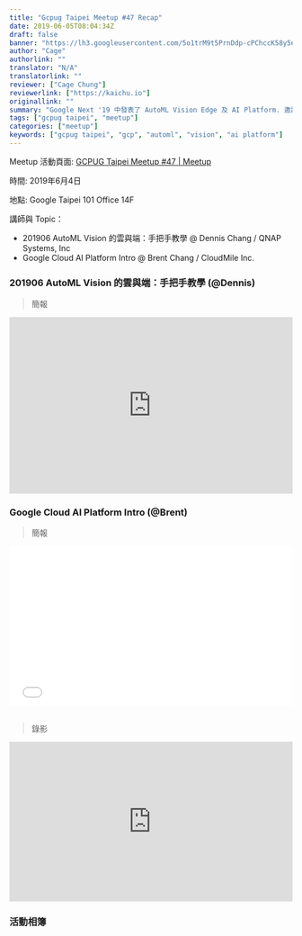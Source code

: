 ```yaml
---
title: "Gcpug Taipei Meetup #47 Recap"
date: 2019-06-05T08:04:34Z
draft: false
banner: "https://lh3.googleusercontent.com/5o1trM9t5PrnDdp-cPChccK58y5ezWQM8HCxnbGLlZ1At-QXBxlzMVEjelpBsdhAQgn_eXmxalkG5Km_GrRuloxJ7Sm56tl2VDBoEWvk4Dy5c6WUQKC3_bdN5BOPh5brlzqCOwSPNntybMRp-tVexsfa4RoQJvoLfpZAeC4bFX5K3ID7jtxrQFYn5wJy3-JpL-fai0ayDXNSaMYwe3BYLGzrtPTSLbdJh5GyM6EwQ6pLYDUDNYbtg3I60R_NW60_EckdRl7mVx3-mv60mPC95SYWgtbDOPAbk-NqD6Qut7n_AkwLbaTzzZGSlG1W3dUqMoSnFhegPgepOb_zAPYtyzlGzbqu-z2SKtoH9fenCcAUYL6hieWjVIb2qAMyzpg9Tq7F2TmMvCyuOvi1tI9tGHLWY3ncuGZ3LFVSQfMd_lSYZt3d8Ddk5b9MW7e6NlkM9GzoSO4NvRknKZWLsVpjFzt-Gc6U6EXAEIc6DA-bzl9Oan8fO8UNW_DvpGPkxinx3kA0lgXA2XkQJsITEpzPrE7Pk6BCMGcnF4EnINorVpVmKW29Br9V0pSTp-aDLKPUEPE4smgYRz1VPjf9ULqz1Q6WotWw2mfZY4G2w232NEDyDdrZmKE4QtqfIyco7mn7CX_FWfKVJ2dQ1AdhY5TaDLr5fYuXJfabtIPcvVyCFjs0B9qB_xgPE4fZfzKTfPJy2rlDfImqe2NpeCCJq0c-nobaHw=w1000-no-tmp.jpg"
author: "Cage"
authorlink: ""
translator: "N/A"
translatorlink: ""
reviewer: ["Cage Chung"]
reviewerlink: ["https://kaichu.io"]
originallink: ""
summary: "Google Next '19 中發表了 AutoML Vision Edge 及 AI Platform. 邀請到 Dennis 來分享 AutoML Vision Edge 試用的過程，包括使用 AutoML Vision 進行訓練的步驟，以及將訓練好的模型部署到一般的裝置及 TPU 上試著推論 (inference) 看看。Brent 來分享 Google Cloud AI Platform 初探，基於 Machine learning workflow 中 AI platform 上對應可以使用的 GCP 服務及策略"
tags: ["gcpug taipei", "meetup"]
categories: ["meetup"]
keywords: ["gcpug taipei", "gcp", "automl", "vision", "ai platform"]
---
```


Meetup 活動頁面: [GCPUG Taipei Meetup #47 | Meetup](https://www.meetup.com/GCPUG-Taipei/events/261729813/)

時間: 2019年6月4日

地點: Google Taipei 101 Office 14F

講師與 Topic：

- 201906 AutoML Vision 的雲與端：手把手教學 @ Dennis Chang / QNAP Systems, Inc
- Google Cloud AI Platform Intro @ Brent Chang / CloudMile Inc.


### 201906 AutoML Vision 的雲與端：手把手教學 (@Dennis)

> 簡報

<div style="left: 0; width: 100%; height: 0; position: relative; padding-bottom: 56.25%; padding-top: 30px;"><iframe src="https://docs.google.com/presentation/d/19bV2XgcnrpaTVW0Oe7P5SNhPzckWxUyIjQhfUebkLak/preview?usp=embed_googleplus" style="border: 0; top: 0; left: 0; width: 100%; height: 100%; position: absolute;" allowfullscreen scrolling="no" allow="autoplay; encrypted-media"></iframe></div>

### Google Cloud AI Platform Intro (@Brent)

> 簡報

<div style="left: 0; width: 100%; height: 0; position: relative; padding-bottom: 56.1972%;"><iframe src="//speakerdeck.com/player/e1081402882c4fc5b5374fdb1f643fc0" style="border: 0; top: 0; left: 0; width: 100%; height: 100%; position: absolute;" allowfullscreen scrolling="no" allow="autoplay; encrypted-media"></iframe></div>

</br>

> 錄影

<div style="left: 0; width: 100%; height: 0; position: relative; padding-bottom: 56.25%;"><iframe src="https://www.youtube.com/embed/VfZQL6xI7VI?rel=0" style="border: 0; top: 0; left: 0; width: 100%; height: 100%; position: absolute;" allowfullscreen scrolling="no" allow="autoplay; encrypted-media"></iframe></div>

### 活動相簿
<script src="https://cdn.jsdelivr.net/npm/publicalbum@latest/dist/pa-embed-player.min.js" async></script>
<div class="pa-embed-player" style="width:100%; height:480px; display:none;"
  data-link="https://photos.app.goo.gl/T6FLTZswrbtgmmzH7"
  data-title="GCPUG Taipei Meetup #47"
  data-description="49 new photos added to shared album">
  <img data-src="https://lh3.googleusercontent.com/a4VMgav28yGpnX7tXzYqF7cF3wT15hzyYxrZnU2pri7zowWn00-8sTPj86kgDyuFUaSONUqUf_RYEddmsvBNV0HafCpQ6snJaOqSATwdkQ9Sov7k8k7NZxX0W_tT-Kvsx29IVr0vMg=w1920-h1080" src="" alt="" />
  <img data-src="https://lh3.googleusercontent.com/7g7XEEFElayM0nz7QfyJwrwxyRUlxRM-r8ar-JYAGMmyR9woY-wm75oLYOubGRYnNfr7P_OKB_uM5jwaJNLEegsu5hFAF2Ym7vpZvrX0S92Vz0L9fCm-JlpVizaY821EkC-oHPOphg=w1920-h1080" src="" alt="" />
  <img data-src="https://lh3.googleusercontent.com/aQd-Kd4Fn1XfLOQg44FEKcDLVrj1J24l0k24BXdOvr_6KfjWDderN3NBoYCjFSPFs4ayYX_eBf9ZBRYzszrE6XBM5sBO7YNgZ0TpeYc-RUlw7qnJUMbgRHxbOjHEG_awicw5T9ngNw=w1920-h1080" src="" alt="" />
  <img data-src="https://lh3.googleusercontent.com/8FvOS_B4D0w9upaAuWb1gAxyICvIW7JYe42UrvFmxFsA53410gThZLkjgkTAzsnEbIxZ-_SpYa8G2XKWYyQuhHAB8TJC3fJPu4VChPsiaiDbeVK9TWdNEw9dd_d95PlxHaQ_k0ryZQ=w1920-h1080" src="" alt="" />
  <img data-src="https://lh3.googleusercontent.com/tXCg26zg3uvn2dJHG3aruEpVxGLMZKiVJxmcoOn7fWAEVJrACtH46m_V7jZlEswPqK4iRy9D0-adKnuaj9bSRX_sUvy9jU71uxCt6bbqHVNf9ALVXTM5NMTz4EksMHFTeQnPCkSc-yo=w1920-h1080" src="" alt="" />
  <img data-src="https://lh3.googleusercontent.com/1HIVrsTIkxX3FD1UaTfv9oQt3M-52DcAYswRQAYYSNcJ0F4QE2mt_6QWwFxb1kIOyNtBugI9XQNw1Uv6GEKGAVBe-v5lZPfrrbsfvHpE7YfKbADfHl-E9QpJYHc7CNQXFRMgGxtQgw=w1920-h1080" src="" alt="" />
  <img data-src="https://lh3.googleusercontent.com/bMlgZavJ4N1_SIol0v40Z7tVPD7qWkVKI-sGK9OvpPjZsE99sMV9y1rl1Ne6f4CSKM3kD13K7Ssc_Z9WjTVFy8hSFlliVwaZAOzBWUXOGZS9XZrIa2jRsmyVPksmMaypMwwmJPfbQQ=w1920-h1080" src="" alt="" />
  <img data-src="https://lh3.googleusercontent.com/-HhPJNOfKkj6GNJQyL1hrmgbV8MJxAy3D3vLf7B5sgpf7LnCSK_QTNW_rl077f1vJJMBgKv-fV6TET80F13EgTvqZ_pqvknY2u5Ktr1zHY54nsA7nczhrVkkU4q0fOXSYfLMzff0-9w=w1920-h1080" src="" alt="" />
  <img data-src="https://lh3.googleusercontent.com/OINGwzzcz8HoX8vBvcfZ6zNKjh6-j9YsYjpubi2j6vcxKyHyQN0fpUDjANMs_uVRYAysvA1YBE_WZAgD1iBVuihVB4AQdFhCudkX_HkEqov7t3NE42GLKrmr-g_H_acRYCNGfEsE2sA=w1920-h1080" src="" alt="" />
  <img data-src="https://lh3.googleusercontent.com/KG_-nkjDYYwVDT0PGJpuQXNYD2g7AjZLpcErw627RxM6vZMCBLG9GYgY0zcGdmoRmUG_imYX6hFxT2t2bHH_fU81152pEFCgtfSJKv8S33qqODF9GdcX9xtC5kYTc6P3BQ9uE8QMyVI=w1920-h1080" src="" alt="" />
  <img data-src="https://lh3.googleusercontent.com/CeoZq8jrkda7LHm4BIcVAaFk5aPBjl3yhrrgosRuXkBjlDeJabggCYaSkenH7rhTU6cNg9z5qXOj5_MfFr7IUmRso1UIqMtCwYkGSh4LveUvEKWVixSmiu7W0RsYNmPuy57hMs0wo84=w1920-h1080" src="" alt="" />
  <img data-src="https://lh3.googleusercontent.com/IIcDMz_EVlspy7pvuLXT11ZEFibzHR76kRv8oqS7so6QGd5vjEUauV6IGpQqIZrXhE8JZ6MEdfzsK-fIBEZUgo8VJf8I0wuXZItDEuk4PIXircU--jH8Tx2nps_jytMlrkS54lHaesQ=w1920-h1080" src="" alt="" />
  <img data-src="https://lh3.googleusercontent.com/pV5xKAC0Rb0fDipcHGKGcJOzyJUuweHq32pJsKPRVUvEbjNlcGdZn63CpyZ773YR3vCYEEFGanQw2onc_zC79pUKQmq_XvH-5wBCuEpmlD2-7txXGbApns1ISbqdr5AajGjPS3ViJug=w1920-h1080" src="" alt="" />
  <img data-src="https://lh3.googleusercontent.com/F1EmceTPL5lutFfQdIF589KiBeS0wjS-IgjKZ9jVpdc-l97Z-b75Fwcul2X9wxIWyr-3rrD1tUyqBMcZJTDE7ci6ttoAYBwtuBEFJQL2vxqjlcS28mEXm_yki78FoZyPi2HEucVTGKo=w1920-h1080" src="" alt="" />
  <img data-src="https://lh3.googleusercontent.com/sE-fflCVOlhDpsI7nEoU-lnpj-oKL9pHyFrdzhcB6FDqQ14lQkOAvqON35ZnKny23U3vR00hJSTlDAaMW9km_r6EFN4BZEKeKUB2EfvPxxS32OecJlBy6ncNNBVg5b35iIch4wu8ZnY=w1920-h1080" src="" alt="" />
  <img data-src="https://lh3.googleusercontent.com/Gh3m9ZLphYl31J1ksLn19uOjZEVX-6jMWolQwnIAvtRILVcJVwQwzj591JxKMaVAAZU1apzk0RrszZY4MrX4rThNwWALFq7YM9MGC4e6zyIF0A7y4LD4dv3DFYYpJNyQGME5W_TqBPc=w1920-h1080" src="" alt="" />
  <img data-src="https://lh3.googleusercontent.com/aeVuiAlL4qxABxq3AntqUOEjuKWzJsFtXQQwk7sp4QW2ItcZpIsRC_e12Ko-sRuhL9LvMOpu0asJ4naZloIJcp4GOjQ6675Nx3ZO3UOIMHywHSAO5M57siCsNUAGg9YuxKDyKCy7GAo=w1920-h1080" src="" alt="" />
  <img data-src="https://lh3.googleusercontent.com/S19kX1u_xQvqjyUmf-dGtQhmcWL5rOcV4InNnltcHsAFEKQv5Z-NQmxsEHtzIRfnB8L9q1xYbbNzkFshAnxRskFcjSANp394A5H9QciAQFHjkC5tDmo_-eepmdwq3YQRf0inunzRf1I=w1920-h1080" src="" alt="" />
  <img data-src="https://lh3.googleusercontent.com/Z2VQXrzubCMuGWLgM3OH0_PPHKSpsrAhmloMjBxQoNFBbP6z7yV90HI8rOnQm58dkMqJx7r49UbrStwj_17VdPvlWEotszjGDzWNF0EV1BE-pAVgwWh_bssJHRxkv8lvy3QYsADY7g=w1920-h1080" src="" alt="" />
  <img data-src="https://lh3.googleusercontent.com/vp6PWoXbcgYjLydOv0sGcNO9eaaCfqzoGNQXTI4lmpsEzsypCmxChgHHcgmUBSk7oRhP-doGvk4zHV-nq5ORBLO_hUYlbxgxB25e66nJ1b3kVY1wznI5qgTEzJUq9GprYp0owNPk-ok=w1920-h1080" src="" alt="" />
  <img data-src="https://lh3.googleusercontent.com/c5kzR8w6KLt9vdcCUd7AV3hkiSHNnywOoO7SheWH3MmseJDuRBdDeBOb8vUpTbySojTSKoWy3xgzGirtiVfbyp-sCegYjfugF0vJHrT_I_Km72kvzBXPeu3z309aBRTbWgAxZifdXIU=w1920-h1080" src="" alt="" />
  <img data-src="https://lh3.googleusercontent.com/qhBNK-RXuqTGJpjsGwdUo8HtKty3KMqFik1lpJw689kQDv86MJJGiFXSAGQO0L_pEq1ni-CjDR4nxdIDnasAaZqaigw4L2ZKcwqA9CizDdvqVddC7LOafL4NXwD3UBobZBdOgN0Wv0Q=w1920-h1080" src="" alt="" />
  <img data-src="https://lh3.googleusercontent.com/gHqxdyaNpgh-Rz_yU54y4ejCS02KBEWe6t-NBvEUabjuUoFFzJ1pj9rO4L06rgjXq6VeuxlKR67mFAJbXCFLgw1MhTCEHp9im4bGHn3gGwA-2SpAQ3ypBo3XQ4VzWo3AOF1V7q9LqO0=w1920-h1080" src="" alt="" />
  <img data-src="https://lh3.googleusercontent.com/8wu_GM4uZo_ozKImFmROT0YpVEtfHkWX_btHcCGVmtA-zbk8f96VXeOO7YPP54bjo5LddMsLl2-y2LfW-I3AyojRbbjbaOPeDiSDrSy1NJbJlcIzjK4BzQt9NI6feounPgaBmzBlBXg=w1920-h1080" src="" alt="" />
  <img data-src="https://lh3.googleusercontent.com/5cNummE1-ZCcGNyTzlLQBcQby5nt2Im-2mw3gS9ONFi1S0QEVupSs_A7MZyrCuRJfVZmd7xjCxb_nkNAMTlnAldF5vmWPON1sJYOTG9yEq0Hbqo0qLzOE7UmAJjG3xY0M1-HM5pbfw=w1920-h1080" src="" alt="" />
  <img data-src="https://lh3.googleusercontent.com/KnwNy622gRsnZHWkKV5k4Nz513jfaPUdvvVYcIDkF_ARbd0hj7MQj-Bm5c-cuUHoX1JE7QPBF38EMCzucWSCfQd_jaj4OgeHxP1UjquzymXfjDQo4yFU99TDDMQtl8KePE6ebu_f5G0=w1920-h1080" src="" alt="" />
  <img data-src="https://lh3.googleusercontent.com/2JUoQ71kDHBzgBkbl3p8OXO0Y3dWPeHLUkWNJhAdXAYuLQAPQRAPrUHltvsnt_Qf9F1p7ei8NMtJq6PIe9ZAnPVYdXkhfUD86vBQcrnIRc70NHcgK7sNZNDFm7GPQZ3ST4e3gEjh_iw=w1920-h1080" src="" alt="" />
  <img data-src="https://lh3.googleusercontent.com/zqZb9RjukqPteTKY3rGtAF7UialbdHsggPvlQdD8y7shv7BbGuaTBmZPHiR_He4FmNhawEEKfgXreQUv8i3Iy94FgoZAY7sQN9NJFPXN5CnWnKYw7TIHwj5LVIaR0nFsV_0uiuobduU=w1920-h1080" src="" alt="" />
  <img data-src="https://lh3.googleusercontent.com/R2QUID3krWXLZkZm5ZkLJpHIa9N3eCszQ-8eEmT27I5Z5H4aR8oRRDeMIbd6PXJF_C1FscFawI3Ra7AZ4Zz2wxedvD-lc5u4AnXHRBj8kduREU57PBygzxd4m_HPEWfbgBUk6MJgz7Q=w1920-h1080" src="" alt="" />
  <img data-src="https://lh3.googleusercontent.com/a8ZipduNGXDlDiUgqLmV4GIS1sAlR7TjCtWMFQ3unzSRcYFKPKnZ3hkE604-yMyWFM38E0beV95crWBGZShW775JbM_vXqVqrqWSscycjI6nZolE_xMz_AlN1YCHdHeERo6fXspzZjA=w1920-h1080" src="" alt="" />
  <img data-src="https://lh3.googleusercontent.com/6JPKk7hSgEKcxPnCcbRlxf8vd8tVBfyKPpQ2u2sz89o3p0CMp2sDU0WiszWzOJARdEybD2LJrJ9Bvy9NAdqd8aPPq_YELF3b98_9dsBlV-pNTdYH13Op-WzSc4xy7UA6_6tTB4wfF4w=w1920-h1080" src="" alt="" />
  <img data-src="https://lh3.googleusercontent.com/Uv-7fZvGNRsxS2aijw-RP2JDB0gw_HzekETxBPaA6APiOL5nmKHcK0EnUX486A0l4htRTYSIA055l-tzlJgntVjgFuWIXsm3VbwFNJcqTyqGyoQJZbERHQML9ts3ArSkSXXFTPHvOPY=w1920-h1080" src="" alt="" />
  <img data-src="https://lh3.googleusercontent.com/rAjBLkcg9MmYASaK-pwGLVfwT3TLgK9Naksxot21V253WMGuRAhR6fvfLdY6BcKwUs3yjAQGseDrKRgVKyz1dKztQWZ-MmsiU5Z_Ym69h7eXMaBDjsGrjoY_e-ew0i6rJ9bXDjPT8oI=w1920-h1080" src="" alt="" />
  <img data-src="https://lh3.googleusercontent.com/i6aFvMX3TS7t1gPvufM70jGywtsvYAR9fsRin4FY0PvnItdhkEjvdO90zZpuU3umhr2R5X-0CovI5yHncETW4xn624UR4fhDEXsQ4FPJan4zpptorfCoRkTcjyKrlIi8PWoEkgqKGAQ=w1920-h1080" src="" alt="" />
  <img data-src="https://lh3.googleusercontent.com/i-ZKvJ46745USRGIgY7FAqsWtrpMjCc1QhUSERq9uy_K4YyiYr7tWs30sMyJPsqaX6n6_Vt7GtP49HlLdn1BMUL4EDL_inDiklJzWKUbklEWtifX8qmx24dL8JmeXKX8og75R_SC-mY=w1920-h1080" src="" alt="" />
  <img data-src="https://lh3.googleusercontent.com/Gve_ns4kQ9nTynwA5GosBP2hdcB7HtgDaJpeh9A7dS4zINyOvPG8S3aaZXv-nAm5Yu_2vYj9osCan_FxPOJNRd6Xvy4SY66eQRmsQ6PyjmzfGLARddXn2Sz1khyzjC6JXJW6JtZ5iWo=w1920-h1080" src="" alt="" />
  <img data-src="https://lh3.googleusercontent.com/PM8rNPs9kzZXpNLZU2PEn7CQ5YVKR4Cn5RH8FOCdkE-s5d08BQUY1SsgveR5n5K_Fe93iafYpRDiFzULfxvQAD0dX28q0GYIZ_qhqzc4WfPN6p5wq88uc2_rl5pDlWToFaRbJX1u3z0=w1920-h1080" src="" alt="" />
  <img data-src="https://lh3.googleusercontent.com/OPwF_sLbeh22C8ugKyYR8ChyEV19KQMoSNK7PbKQSlgmscwIPRgo1kKV-Fdad4-xJtEIPu7toA9jyqjciqJUK8wwIxkyuRfGi5HTNzk9KAPcKvUOoRYjHwzeMBxUV9kWVDisAUKCyE0=w1920-h1080" src="" alt="" />
  <img data-src="https://lh3.googleusercontent.com/-H1ofitwplModffq36qFWcLs_kgYI2htHlYp-qzc3xIktC1qdDFKniQm8XIVZesoxxkRBkAltu2ujBFAQxzFLscXaqsK-kBWrb2yAe_rGMkT4-MsMqDmeM4FhylGLMrmV_x9_4-E3Eg=w1920-h1080" src="" alt="" />
  <img data-src="https://lh3.googleusercontent.com/TbWVgg_OMb_nSkfZZaEEpaGobL59D8wZxTJKjs443mtnkqtphbENIVGDMuSiS33tJo6-4YlAkbl8ytBRrSof139PbRO3x8mWYxgKMG2RVUUfCu-D-73ntZFERDA6fYW41P1asizHjdM=w1920-h1080" src="" alt="" />
  <img data-src="https://lh3.googleusercontent.com/fEkhYlWCXhprUo7wQwdq-wo_LdPnbxsXeI5iuOp3f0iJj6KCHoN_af-VOBH1dt4rpnURWkUycuC00hhaeZVAjAKjExECCYtAYXL1lJ-1NhGzvhE-QLEJVx8L-uZsb75zZb2UZE-YNn4=w1920-h1080" src="" alt="" />
  <img data-src="https://lh3.googleusercontent.com/oy7Fe6-pzF77sL6VqwljQrpJZhfcy8BRXQKugxEh6LzaNZg530L-mw_BVhzNEt2RKqKlewFs89bk03sUXXgkSWmG79oHo63N9k0n1DdHHp3us55hl32Wa3W_9YmGtsQj9qY2JAHgt_E=w1920-h1080" src="" alt="" />
  <img data-src="https://lh3.googleusercontent.com/tD5pzH40Gnl8a6mNBtL8EJ-edxN_FK4u5HL65gmMXW8Tu7QVoMTvRZAnDHhBideM74A6zH-Fv3vlx3LXJpHH9xNwo_SefrTxzB4jOx4iffMpTJHLNzUQWdRtw8jCzaiDvU7b8BtxeYA=w1920-h1080" src="" alt="" />
  <img data-src="https://lh3.googleusercontent.com/fPPgn2504zpakBqcg21tHshH3nMyfXTnP7lDHgJDZmKsUjrUwJM2OqGcWfyUe9cYBQhg1gqzm9nYxW4tsGMaKa2POmGXBffUzyUXcAllHbb6Seq_Yj9kkSoNenLIunmJB3hvFyh9Lc8=w1920-h1080" src="" alt="" />
  <img data-src="https://lh3.googleusercontent.com/TxZCWbxuFNYc_T0sIBQcs-LaRekGhYJ5O-hteUAuJQ0hUpakHTMcbVH7Vj28EA7ypeT7KeY6xzp2KRUnDOs0tEudj_Vu25gKU9PWWGP_wxjuw2BVGz6hUcDHpt2OwRuYr9Mv7qfNe_c=w1920-h1080" src="" alt="" />
  <img data-src="https://lh3.googleusercontent.com/nfuqn6anMatWDWFnH6qK-6vDsrUQ2NJsptbmJ9MtrZNHz3hCpVwpohK-OsZAzx8r1wfSd8R05I-u_-NyVoPHh8gGzn_NLjeleAldVxbE4dRWFZtwV_rs2pQtxO7DzO-6YRjmlw2kYlE=w1920-h1080" src="" alt="" />
  <img data-src="https://lh3.googleusercontent.com/1VdTD1BTW-mgJOz3b8l7OvXIjd-9j6xMr05Txe_q098bDlCROBTkkaan0JAny-HdDtfiEVKUzwBKh1efH2pxxypxxUbdcD7USfhe9_mnlmU_EBVo-GFFIWCkln8vDW86M5Wr3fd5UbA=w1920-h1080" src="" alt="" />
  <img data-src="https://lh3.googleusercontent.com/C1jED8IrfsInTpDlFhnjKahzlaKJeQTVXgR2zfhfLDtr-lmsQZ47YKXVO-5bkGACEqatKGtElNNeyQe9brz8SLYYZDxmz-erGiVbHKhz5YKsBxVDMvF7rm5K6ovoW-d7WLLEDon_DPo=w1920-h1080" src="" alt="" />
  <img data-src="https://lh3.googleusercontent.com/tI6mrxiEP_nB5doUWH00jIKB_5KyMGSiSbrH_cWQiDJyd7tUIxq43h0GK9gNjeUhZHUKV1vAKvHJmUUmujSWp7Yj-AUnIrHYvtufwUtMR8JfCqyWWrwKX8XbAVcgS0IiUxj10sdU1nk=w1920-h1080" src="" alt="" />
</div>
